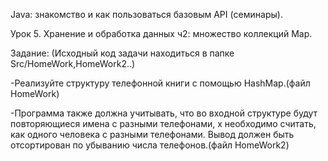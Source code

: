 Java: знакомство и как пользоваться базовым API (семинары).


Урок 5. Хранение и обработка данных ч2: множество коллекций Map.


Задание: (Исходный код задачи находиться в папке Src/HomeWork,HomeWork2..)




-Реализуйте структуру телефонной книги с помощью HashMap.(файл HomeWork)


-Программа также должна учитывать, что во входной структуре будут повторяющиеся имена с разными телефонами, 
х необходимо считать, как одного человека с разными телефонами. Вывод должен быть отсортирован по убыванию числа телефонов.(файл HomeWork2)
